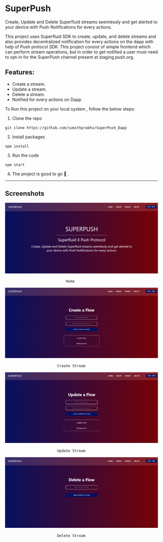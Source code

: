 
# SuperPush

Create, Update and Delete Superfluid streams seemlessly and get alerted to your device with Push Notifications for every actions.

This project uses Superfluid SDK to create, update, and delete streams and also provides decentralized notification for every actions on the dapp with help of Push protocol SDK. This project consist of simple frontend which can perform stream operations, but in order to get notified a user must need to opt-in for the SuperPush channel present at staging.push.org. 

Features:
-
- Create a stream.
- Update a stream.
- Delete a stream.
- Notified for every actions on Dapp.

To Run this project on your local system , follow the below steps:
1) Clone the repo
```
git clone https://github.com/sumithprabhu/SuperPush_Dapp
```

2) Install packages
```
npm install 
```

3) Run the code
``` 
npm start
```
4) The project is good to go 🚀
.


___






## Screenshots

![App Screenshot](https://github.com/sumithprabhu/SuperPush_Dapp/blob/main/src/Images/Screenshot_20230129_223907.png?raw=true)

                                Home

![App Screenshot](https://github.com/sumithprabhu/SuperPush_Dapp/blob/main/src/Images/Screenshot_20230129_223925.png?raw=true)

                            Create Stream

![App Screenshot](https://github.com/sumithprabhu/SuperPush_Dapp/blob/main/src/Images/Screenshot_20230129_223953.png?raw=true)

                            Update Stream

![App Screenshot](https://github.com/sumithprabhu/SuperPush_Dapp/blob/main/src/Images/Screenshot_20230129_224017.png?raw=true)

                            Delete Stream





